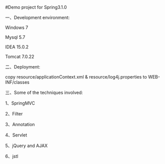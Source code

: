 #Demo project for Spring3.1.0

一、Development environment:

Windows 7

Mysql 5.7

IDEA 15.0.2

Tomcat 7.0.22

二、Deployment:

copy resource/applicationContext.xml & resource/log4j.properties to WEB-INF/classes


三、Some of the techniques involved:

1、SpringMVC

2、Filter

3、Annotation

4、Servlet

5、jQuery and AJAX

6、jstl
